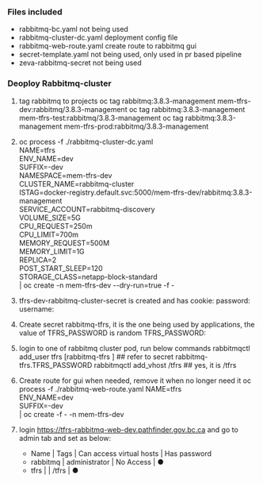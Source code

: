 ### Files included

* rabbitmq-bc.yaml not being used
* rabbitmq-cluster-dc.yaml deployment config file
* rabbitmq-web-route.yaml create route to rabbitmq gui
* secret-template.yaml not being used, only used in pr based pipeline
* zeva-rabbitmq-secret not being used

### Deoploy Rabbitmq-cluster

1. tag rabbitmq to projects
oc tag rabbitmq:3.8.3-management mem-tfrs-dev:rabbitmq/3.8.3-management
oc tag rabbitmq:3.8.3-management mem-tfrs-test:rabbitmq/3.8.3-management
oc tag rabbitmq:3.8.3-management mem-tfrs-prod:rabbitmq/3.8.3-management

2. oc process -f ./rabbitmq-cluster-dc.yaml \
NAME=tfrs \
ENV_NAME=dev \
SUFFIX=-dev \
NAMESPACE=mem-tfrs-dev \
CLUSTER_NAME=rabbitmq-cluster \
ISTAG=docker-registry.default.svc:5000/mem-tfrs-dev/rabbitmq:3.8.3-management \
SERVICE_ACCOUNT=rabbitmq-discovery \
VOLUME_SIZE=5G \
CPU_REQUEST=250m \
CPU_LIMIT=700m \
MEMORY_REQUEST=500M \
MEMORY_LIMIT=1G \
REPLICA=2 \
POST_START_SLEEP=120 \
STORAGE_CLASS=netapp-block-standard \
| oc create -n mem-tfrs-dev --dry-run=true -f -

3. tfrs-dev-rabbitmq-cluster-secret is created and has
    cookie:
    password:
    username:
4. Create secret rabbitmq-tfrs, it is the one being used by applications, the value of TFRS_PASSWORD is random
    TFRS_PASSWORD: 

5. login to one of rabbitmq cluster pod, run below commands
    rabbitmqctl add_user tfrs [rabbitmq-tfrs ]    ## refer to secret rabbitmq-tfrs.TFRS_PASSWORD
    rabbitmqctl add_vhost /tfrs     ## yes, it is /tfrs

6. Create route for gui when needed, remove it when no longer need it
oc process -f ./rabbitmq-web-route.yaml NAME=tfrs \
ENV_NAME=dev \
SUFFIX=-dev \
| oc create -f - -n mem-tfrs-dev

7. login https://tfrs-rabbitmq-web-dev.pathfinder.gov.bc.ca and go to admin tab and set as below:
    * Name | Tags | Can access virtual hosts | Has password
    * rabbitmq | administrator | No Access | ●
    * tfrs | | /tfrs | ●

